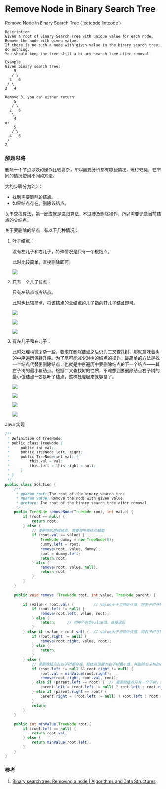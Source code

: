 # Remove Node in Binary Search Tree

 Remove Node in Binary Search Tree ( [leetcode]() [lintcode](http://www.lintcode.com/en/problem/remove-node-in-binary-search-tree/) )

```
Description
Given a root of Binary Search Tree with unique value for each node. 
Remove the node with given value. 
If there is no such a node with given value in the binary search tree, do nothing. 
You should keep the tree still a binary search tree after removal.

Example
Given binary search tree:
    5
   / \
  3   6
 / \
2   4

Remove 3, you can either return:
    5
   / \
  2   6
   \
    4
or
    5
   / \
  4   6
 /
2
```



### 解题思路

删除一个节点涉及的操作比较复杂，所以需要分析都有哪些情况，进行归类，在不同的情况使用不同的方法。

大的步骤分为2步：

- 找到需要删除的结点。
- 如果结点存在，删除该结点。

关于查找算法，第一反应就是递归算法，不过涉及删除操作，所以需要记录当前结点的父结点。

关于要删除的结点，有以下几种情况：

1. 叶子结点：

   没有左儿子和右儿子，特殊情况是只有一个根结点。

   此时比较简单，直接删除即可。

   ![](http://ww2.sinaimg.cn/mw690/600e6311jw1f7d5m5aeozj20fl05raa9.jpg)

2. 只有一个儿子结点：

   只有左结点或右结点。

   此时也比较简单，将该结点的父结点的儿子指向其儿子结点即可。

   ![](http://ww2.sinaimg.cn/mw690/600e6311jw1f7d5m5njpnj208z07it8u.jpg)

   ![](http://ww1.sinaimg.cn/mw690/600e6311jw1f7d5m5xlhmj208z07i0sy.jpg)

   ![](http://ww4.sinaimg.cn/mw690/600e6311jw1f7d5m68yp1j208g05qq2z.jpg)

3. 有左儿子和右儿子：

   此时处理稍微复杂一些，要求在删除结点之后仍为二叉查找树，那就意味着树的中序遍历保持升序。为了尽可能减少对树的结点的操作，最简单的方法是找一个结点代替要删除结点，也就是中序遍历中要删除结点的下一个结点——其右子树的最小值结点。根据二叉查找树的性质，不难想到要删除结点右子树的最小值结点一定是叶子结点，这样处理起来就容易了。

   ![](http://ww4.sinaimg.cn/mw690/600e6311jw1f7d5m6nvkxj20fa08caa9.jpg)

   ![](http://ww3.sinaimg.cn/mw690/600e6311jw1f7d5m70a15j20fa08caaa.jpg)

   ![](http://ww4.sinaimg.cn/mw690/600e6311jw1f7d5m7fpbbj20fa08cdg2.jpg)

   ![](http://ww3.sinaimg.cn/mw690/600e6311jw1f7d5m7p1paj20fa08caa7.jpg)

Java 实现

```java
/**
 * Definition of TreeNode:
 * public class TreeNode {
 *     public int val;
 *     public TreeNode left, right;
 *     public TreeNode(int val) {
 *         this.val = val;
 *         this.left = this.right = null;
 *     }
 * }
 */
public class Solution {
    /**
     * @param root: The root of the binary search tree.
     * @param value: Remove the node with given value.
     * @return: The root of the binary search tree after removal.
     */
    public TreeNode removeNode(TreeNode root, int value) {
        if (root == null) {
            return root;
        } else {
            // 要删除的是根结点，需要使用哑结点辅助
            if (root.val == value) {
                TreeNode dummy = new TreeNode(0);
                dummy.left = root;
                remove(root, value, dummy);
                root = dummy.left;
                return root;
            } else {
                remove(root, value, null);
                return root;
            }
        }
    }
    
    public void remove (TreeNode root, int value, TreeNode parent) {
        
        if (value < root.val) {         // value小于当前结点值，向左子树寻找
            if (root.left != null) {
                remove(root.left, value, root);
            } else {
                return;     // 树中不包含value值，直接返回
            }
        } else if (value > root.val) {  // value大于当前结点值，向右子树寻找
            if (root.right != null) {
                remove(root.right, value, root);
            } else {
                return;
            }
        } else {
            // 要删除结点左右子树都存在，将结点值置为右子树最小值，并删除右子树的最小值结点
            if (root.left != null && root.right != null) {
                root.val = minValue(root.right);
                remove(root.right, root.val, root);
            } else if (parent.left == root) {  // 要删除结点只有一个子树，需要对父结点进行操作
                parent.left = (root.left != null) ? root.left : root.right;
            } else if (parent.right == root) {
                parent.right = (root.left != null) ? root.left : root.right;
            }
            return;
        }
    }
    
    public int minValue(TreeNode root){
        if (root.left == null) {
            return root.val;
        } else {
            return minValue(root.left);
        }
    }
}
```



### 参考

1. [Binary search tree. Removing a node | Algorithms and Data Structures](http://www.algolist.net/Data_structures/Binary_search_tree/Removal)